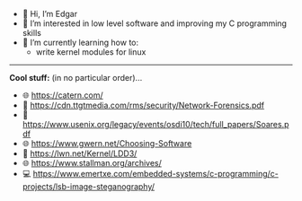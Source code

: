 - 👋 Hi, I’m Edgar
- 👀 I’m interested in low level software and improving my C programming skills
- 🌱 I’m currently learning how to:
    - write kernel modules for linux

__ __
__Cool stuff:__ (in no particular order)...
- 🌐 https://catern.com/
- 📖 https://cdn.ttgtmedia.com/rms/security/Network-Forensics.pdf
- 📖 https://www.usenix.org/legacy/events/osdi10/tech/full_papers/Soares.pdf
- 🌐 https://www.gwern.net/Choosing-Software
- 📖 https://lwn.net/Kernel/LDD3/
- 🌐 https://www.stallman.org/archives/
- 💻 https://www.emertxe.com/embedded-systems/c-programming/c-projects/lsb-image-steganography/

<!---
egd0r/egd0r is a ✨ special ✨ repository because its `README.md` (this file) appears on your GitHub profile.
You can click the Preview link to take a look at your changes.
--->

